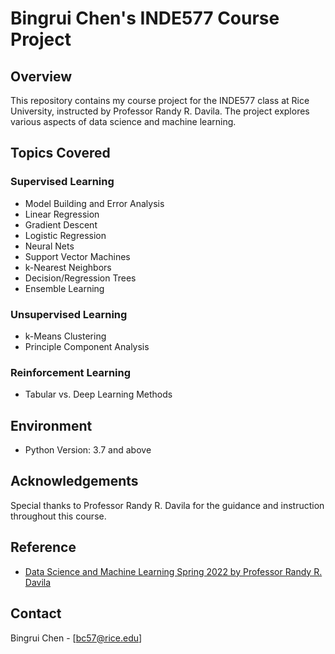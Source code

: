 # Bingrui Chen's INDE577 Course Project

## Overview

This repository contains my course project for the INDE577 class at Rice University, instructed by Professor Randy R. Davila. The project explores various aspects of data science and machine learning.

## Topics Covered

### Supervised Learning
- Model Building and Error Analysis
- Linear Regression
- Gradient Descent
- Logistic Regression
- Neural Nets
- Support Vector Machines
- k-Nearest Neighbors
- Decision/Regression Trees
- Ensemble Learning

### Unsupervised Learning
- k-Means Clustering
- Principle Component Analysis

### Reinforcement Learning
- Tabular vs. Deep Learning Methods

## Environment

- Python Version: 3.7 and above

## Acknowledgements

Special thanks to Professor Randy R. Davila for the guidance and instruction throughout this course.

## Reference

- [Data Science and Machine Learning Spring 2022 by Professor Randy R. Davila](https://github.com/RandyRDavila/Data_Science_and_Machine_Learning_Spring_2022/blob/main/README.md)

## Contact

Bingrui Chen - [bc57@rice.edu]


